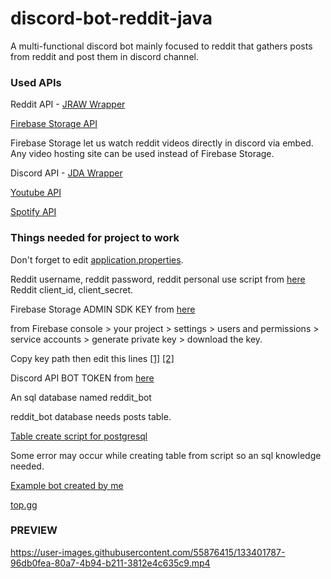 # discord-bot-reddit-java

A multi-functional discord bot mainly focused to reddit that gathers posts from reddit and post them in discord channel.
### Used APIs ###
Reddit API - [JRAW Wrapper](https://github.com/mattbdean/JRAW)

[Firebase Storage API](https://console.firebase.google.com/)

Firebase Storage let us watch reddit videos directly in discord via embed. Any video hosting site can be used instead of Firebase Storage.

Discord API - [JDA Wrapper](https://github.com/DV8FromTheWorld/JDA)

[Youtube API](https://developers.google.com/youtube/v3)


[Spotify API](https://developer.spotify.com/documentation/web-api/)

### Things needed for project to work ###

Don't forget to edit [application.properties](https://github.com/Glaxier0/discord-bot-reddit-java/blob/main/src/main/resources/application.properties).

Reddit username, reddit password, reddit personal use script from [here](https://www.reddit.com/prefs/apps)
Reddit client_id, client_secret.

Firebase Storage ADMIN SDK KEY from [here](https://console.firebase.google.com/)

from Firebase console > your project > settings > users and permissions > service accounts > generate private key > download the key.

Copy key path then edit this lines [[1]](https://github.com/Glaxier0/discord-bot-reddit-java/blob/7ac2606c0bc97d621ebc4eb2f11a97cc8201d6a6/src/main/java/com/discord/bot/Service/UploadToFirebase.java#L19)
[[2]](https://github.com/Glaxier0/discord-bot-reddit-java/blob/7ac2606c0bc97d621ebc4eb2f11a97cc8201d6a6/src/main/java/com/discord/bot/Service/RemoveOldPosts.java#L36)

Discord API BOT TOKEN from [here](https://discord.com/developers/applications)

An sql database named reddit_bot

reddit_bot database needs posts table.

[Table create script for postgresql](https://github.com/Glaxier0/discord-bot-java/blob/master/postgresql-create-script.md)

Some error may occur while creating table from script so an sql knowledge needed.

[Example bot created by me](https://discord.com/api/oauth2/authorize?client_id=863361433807093792&permissions=139586889792&scope=bot%20applications.commands)

[top.gg](https://top.gg/bot/855806720834928641)

### PREVIEW ###

https://user-images.githubusercontent.com/55876415/133401787-96db0fea-80a7-4b94-b211-3812e4c635c9.mp4











